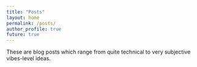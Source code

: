 ```yaml
---
title: "Posts"
layout: home
permalink: /posts/
author_profile: true
future: true
---
```


These are blog posts which range from quite technical to very subjective vibes-level ideas.